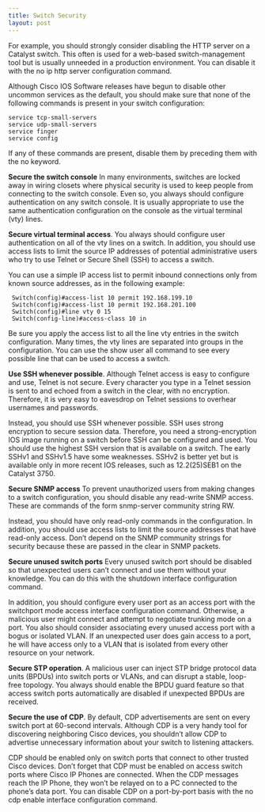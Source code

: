 ```yaml
---
title: Switch Security
layout: post
---
```


For example, you should strongly consider disabling the HTTP server on a Catalyst switch. This often is used for a web-based switch-management tool but is usually unneeded in a production environment. You can disable it with the no ip http server configuration command.

Although Cisco IOS Software releases have begun to disable other uncommon services as the default, you should make sure that none of the following commands is present in your switch configuration:
~~~
service tcp-small-servers
service udp-small-servers
service finger
service config
~~~
If any of these commands are present, disable them by preceding them with the no keyword.

**Secure the switch console** In many environments, switches are locked away in wiring closets where physical security is used to keep people from connecting to the switch console. Even so, you always should configure authentication on any switch console. It is usually appropriate to use the same authentication configuration on the console as the virtual terminal (vty) lines.

**Secure virtual terminal access**. You always should configure user authentication on all of the vty lines on a switch. In addition, you should use access lists to limit the source IP addresses of potential administrative users who try to use Telnet or Secure Shell (SSH) to access a switch.

You can use a simple IP access list to permit inbound connections only from known source addresses, as in the following example:
~~~
 Switch(config)#access-list 10 permit 192.168.199.10
 Switch(config)#access-list 10 permit 192.168.201.100
 Switch(config)#line vty 0 15
 Switch(config-line)#access-class 10 in
~~~
Be sure you apply the access list to all the line vty entries in the switch configuration. Many times, the vty lines are separated into groups in the configuration. You can use the show user all command to see every possible line that can be used to access a switch.

**Use SSH whenever possible**. Although Telnet access is easy to configure and use, Telnet is not secure. Every character you type in a Telnet session is sent to and echoed from a switch in the clear, with no encryption. Therefore, it is very easy to eavesdrop on Telnet sessions to overhear usernames and passwords.

Instead, you should use SSH whenever possible. SSH uses strong encryption to secure session data. Therefore, you need a strong-encryption IOS image running on a switch before SSH can be configured and used. You should use the highest SSH version that is available on a switch. The early SSHv1 and SSHv1.5 have some weaknesses. SSHv2 is better yet but is available only in more recent IOS releases, such as 12.2(25)SEB1 on the Catalyst 3750.

**Secure SNMP access** To prevent unauthorized users from making changes to a switch configuration, you should disable any read-write SNMP access. These are commands of the form snmp-server community string RW.

Instead, you should have only read-only commands in the configuration. In addition, you should use access lists to limit the source addresses that have read-only access. Don’t depend on the SNMP community strings for security because these are passed in the clear in SNMP packets.

**Secure unused switch ports** Every unused switch port should be disabled so that unexpected users can’t connect and use them without your knowledge. You can do this with the shutdown interface configuration command.

In addition, you should configure every user port as an access port with the switchport mode access interface configuration command. Otherwise, a malicious user might connect and attempt to negotiate trunking mode on a port. You also should consider associating every unused access port with a bogus or isolated VLAN. If an unexpected user does gain access to a port, he will have access only to a VLAN that is isolated from every other resource on your network.

**Secure STP operation**. A malicious user can inject STP bridge protocol data units (BPDUs) into switch ports or VLANs, and can disrupt a stable, loop-free topology. You always should enable the BPDU guard feature so that access switch ports automatically are disabled if unexpected BPDUs are received.

**Secure the use of CDP**. By default, CDP advertisements are sent on every switch port at 60-second intervals. Although CDP is a very handy tool for discovering neighboring Cisco devices, you shouldn’t allow CDP to advertise unnecessary information about your switch to listening attackers.

CDP should be enabled only on switch ports that connect to other trusted Cisco devices. Don’t forget that CDP must be enabled on access switch ports where Cisco IP Phones are connected. When the CDP messages reach the IP Phone, they won’t be relayed on to a PC connected to the phone’s data port. You can disable CDP on a port-by-port basis with the no cdp enable interface configuration command.

